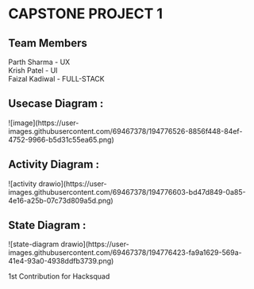 # CAPSTONE PROJECT 1

<h2>Team Members</h2>
Parth Sharma - UX<br>
Krish Patel - UI<br>
Faizal Kadiwal - FULL-STACK<br>

<h2>Usecase Diagram : </h2>
![image](https://user-images.githubusercontent.com/69467378/194776526-8856f448-84ef-4752-9966-b5d31c55ea65.png)

<h2>Activity Diagram : </h2>
![activity drawio](https://user-images.githubusercontent.com/69467378/194776603-bd47d849-0a85-4e16-a25b-07c73d809a5d.png)


<h2>State Diagram : </h2>
![state-diagram drawio](https://user-images.githubusercontent.com/69467378/194776423-fa9a1629-569a-41e4-93a0-4938ddfb3739.png)

1st Contribution for Hacksquad 
